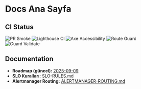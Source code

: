 # Docs Ana Sayfa

## CI Status

![PR Smoke](https://github.com/mgymgy7878/CursorGPT_IDE/actions/workflows/pr-smoke.yml/badge.svg?branch=main)
![Lighthouse CI](https://github.com/mgymgy7878/CursorGPT_IDE/actions/workflows/lighthouse.yml/badge.svg?branch=main)
![Axe Accessibility](https://github.com/mgymgy7878/CursorGPT_IDE/actions/workflows/axe.yml/badge.svg?branch=main)
![Route Guard](https://github.com/mgymgy7878/CursorGPT_IDE/actions/workflows/route-guard.yml/badge.svg?branch=main)
![Guard Validate](https://github.com/mgymgy7878/CursorGPT_IDE/actions/workflows/guard-validate.yml/badge.svg?branch=main)

## Documentation

- **Roadmap (güncel):** [2025-09-09](../roadmap/PROJE_YOL_HARITASI_2025-09-09.md)
- **SLO Kuralları:** [SLO-RULES.md](../monitoring/SLO-RULES.md)
- **Alertmanager Routing:** [ALERTMANAGER-ROUTING.md](../monitoring/ALERTMANAGER-ROUTING.md)

